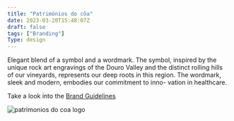 ```yaml
---
title: "Patrimónios do côa"
date: 2023-03-20T15:48:07Z
draft: false
tags: ["Branding"]
Type: design
---
```


Elegant blend of a symbol and a
wordmark. The symbol, inspired by the unique
rock art engravings of the Douro Valley and the
distinct rolling hills of our vineyards, represents
our deep roots in this region. The wordmark, sleek
and modern, embodies our commitment to inno-
vation in healthcare.

Take a look into the [Brand Guidelines](/documents/brand-guidelines/patrimonios-do-coa.pdf)

![patrimonios do coa logo](/projects/patrimonios-do-coa/patrimonios.jpg)
